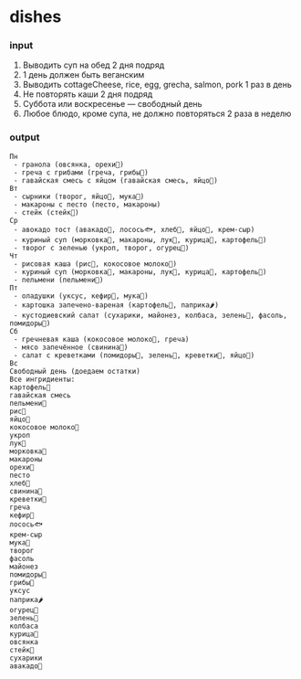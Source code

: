 # dishes
### input
1. Выводить суп на обед 2 дня подряд
2. 1 день должен быть веганским
3. Выводить cottageCheese, rice, egg, grecha, salmon, pork 1 раз в день
4. Не повторять каши 2 дня подряд
5. Суббота или воскресенье — свободный день
6. Любое блюдо, кроме супа, не должно повторяться 2 раза в неделю

### output
```
Пн
 - гранола (овсянка, орехи🥜)
 - греча с грибами (греча, грибы🍄)
 - гавайская смесь с яйцом (гавайская смесь, яйцо🥚)
Вт
 - сырники (творог, яйцо🥚, мука🌾)
 - макароны с песто (песто, макароны)
 - стейк (стейк🥩)
Ср
 - авокадо тост (авакадо🥑, лосось🐟, хлеб🍞, яйцо🥚, крем-сыр)
 - куриный суп (морковка🥕, макароны, лук🧅, курица🐔, картофель🥔)
 - творог с зеленью (укроп, творог, огурец🥒)
Чт
 - рисовая каша (рис🍚, кокосовое молоко🥥)
 - куриный суп (морковка🥕, макароны, лук🧅, курица🐔, картофель🥔)
 - пельмени (пельмени🥟)
Пт
 - оладушки (уксус, кефир🥛, мука🌾)
 - картошка запечено-вареная (картофель🥔, паприка🌶)
 - кустодиевский салат (сухарики, майонез, колбаса, зелень🌿, фасоль, помидоры🍅)
Сб
 - гречневая каша (кокосовое молоко🥥, греча)
 - мясо запечённое (свинина🐷)
 - салат с креветками (помидоры🍅, зелень🌿, креветки🍤, яйцо🥚)
Вс
Свободный день (доедаем остатки)
Все ингридиенты:
картофель🥔
гавайская смесь
пельмени🥟
рис🍚
яйцо🥚
кокосовое молоко🥥
укроп
лук🧅
морковка🥕
макароны
орехи🥜
песто
хлеб🍞
свинина🐷
креветки🍤
греча
кефир🥛
лосось🐟
крем-сыр
мука🌾
творог
фасоль
майонез
помидоры🍅
грибы🍄
уксус
паприка🌶
огурец🥒
зелень🌿
колбаса
курица🐔
овсянка
стейк🥩
сухарики
авакадо🥑
```
